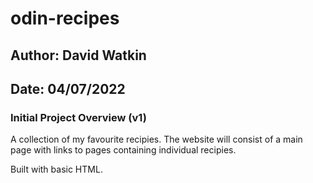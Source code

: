 # odin-recipes

## Author: David Watkin
## Date: 04/07/2022

### Initial Project Overview (v1)

A collection of my favourite recipies. The website will consist of a main page with links to pages containing individual recipies. 

Built with basic HTML.